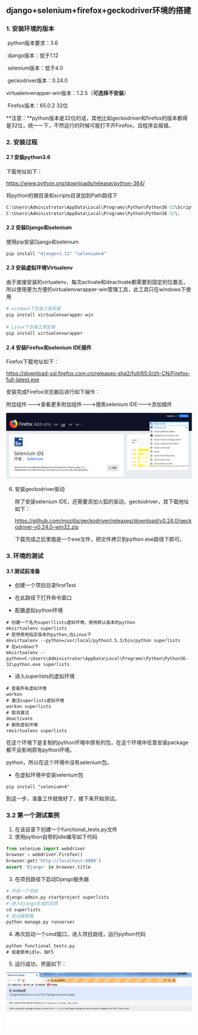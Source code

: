## django+selenium+firefox+geckodriver环境的搭建

### 1. 安装环境的版本

​	python版本要求：3.6

​	django版本：低于1.12

​	selenium版本：低于4.0

​	geckodriver版本：0.24.0	

​	virtualenvwrapper-win版本：1.2.5（**可选择不安装**）

​	Firefox版本：65.0.2 32位

**注意：**python版本是32位的话，其他比如geckodriver和firefox的版本都得是32位，统一一下，不然运行的时候可能打不开Firefox，且程序会报错。

### 2. 安装过程

#### 2.1 安装python3.6

下载地址如下：

https://www.python.org/downloads/release/python-364/

将python的根目录和scripts目录加到Path路径下

```python
C:\Users\Administrator\AppData\Local\Programs\Python\Python36-32\Scripts\;
C:\Users\Administrator\AppData\Local\Programs\Python\Python36-32\;
```

#### 2.2 安装Django和selenium 

使用pip安装Django和selenium

```python
pip install "django<1.12" "selenium<4"
```

#### 2.3 安装虚拟环境Virtualenv

由于直接安装的virtualenv，每次activate和deactivate都需要到固定的位置去，所以使用更为方便的virtualenvwrapper-win管理工具，此工具只在windows下使用

```python
# windows下包装工具安装
pip install virtualenvwrapper-win

# Linux下包装工具安装
pip install virtualenvwrapper
```

#### 2.4 安装Firefox和selenium IDE插件

Firefox下载地址如下：

https://download-ssl.firefox.com.cn/releases-sha2/full/65.0/zh-CN/Firefox-full-latest.exe

安装完成Firefox浏览器后进行如下操作：

附加组件--->查看更多附加组件--->搜索selenium IDE--->添加插件

![1552205533870](.\1552205533870.png)

6. 安装geckodriver驱动

   除了安装selenium IDE，还需要添加火狐的驱动，geckodriver，其下载地址如下：

   https://github.com/mozilla/geckodriver/releases/download/v0.24.0/geckodriver-v0.24.0-win32.zip

   下载完成之后里面是一个exe文件，把文件拷贝到python.exe路径下即可。

### 3. 环境的测试

#### 3.1 测试前准备

* 创建一个项目目录firstTest


* 在此路径下打开命令窗口
* 配置虚拟python环境

```shell
# 创建一个名为superllists虚拟环境，使用默认版本的python
mkvirtualenv superlists
# 若想使用指定版本的python,在Linux下
mkvirtualenv --python=/usr/local/python3.5.3/bin/python superlists
# 在windows下
mkvirtualenv --python=C:\Users\Administrator\AppData\Local\Programs\Python\Python36-32\python.exe superlists
```

* 进入superlists的虚拟环境

```shell
# 查看所有虚拟环境
workon
# 激活superlists虚拟环境
workon superlists
# 取消激活
deactivate
# 删除虚拟环境
rmvirtualenv superlists
```

在这个环境下是复制的python环境中原有的包，在这个环境中任意安装package都不会影响原有python环境。

python，所以在这个环境中没有selenium包。

* 在虚拟环境中安装selenium包

```shell
pip install "selenium<4"
```

到这一步，准备工作就做好了，接下来开始测试。

### 3.2 第一个测试案例

1. 在该目录下创建一个functional_tests.py文件
2. 使用python自带的idle编写如下代码

```python
from selenium import webdriver
browser = webdriver.Firefox()
browser.get('http://localhost:8000')
assert 'Django' in browser.title
```

3. 在项目路径下启动Django服务器

```python
# 开启一个项目
django-admin.py startproject superlists
# 进入django生成的目录
cd superlists
# 启动服务器
python manage.py runserver
```

4. 再次启动一个cmd窗口，进入项目路径，运行python代码

```shell
python functional_tests.py
# 或者使用idle，按F5
```

5. 运行成功，界面如下：

![1552208025346](.\1552208025346.png)



